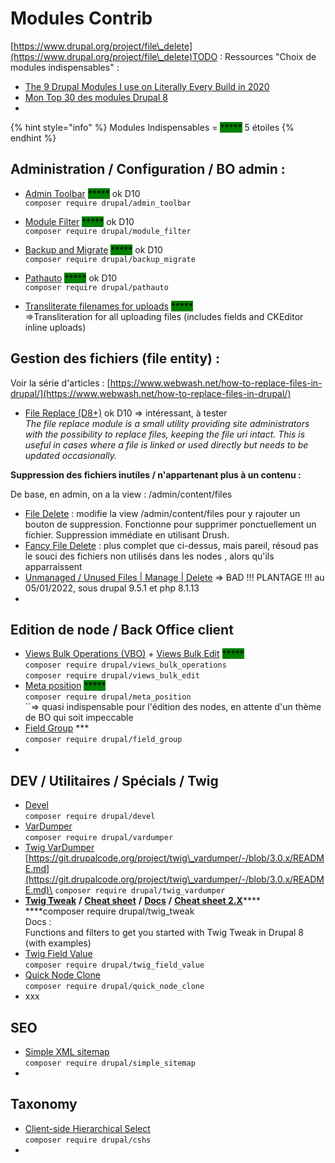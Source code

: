 # Modules Contrib

[https://www.drupal.org/project/file\_delete](https://www.drupal.org/project/file\_delete)TODO : Ressources "Choix de modules indispensables" :

* [The 9 Drupal Modules I use on Literally Every Build in 2020](https://mikemadison.net/blog/2020/7/12/the-9-drupal-modules-i-use-on-literally-every-build-in-2020)
* [Mon Top 30 des modules Drupal 8](https://makina-corpus.com/blog/metier/2019/top-drupal-modules)
*

{% hint style="info" %}
Modules Indispensables = <mark style="background-color:green;">\*\*\*\*\*</mark> 5 étoiles
{% endhint %}

## **Administration / Configuration / BO admin :**

* [Admin Toolbar](https://www.drupal.org/project/admin\_toolbar) <mark style="background-color:green;">\*\*\*\*\*</mark> ok D10\
  `composer require drupal/admin_toolbar`
* [Module Filter](https://www.drupal.org/project/module\_filter) <mark style="background-color:green;">\*\*\*\*\*</mark> ok D10\
  `composer require drupal/module_filter`
* [Backup and Migrate](https://www.drupal.org/project/backup\_migrate) <mark style="background-color:green;">\*\*\*\*\*</mark> ok D10\
  `composer require drupal/backup_migrate`



* [Pathauto](https://www.drupal.org/project/pathauto) <mark style="background-color:green;">\*\*\*\*\*</mark> ok D10\
  `composer require drupal/pathauto`
* [Transliterate filenames for uploads](https://www.drupal.org/project/transliterate\_filenames) <mark style="background-color:green;">\*\*\*\*\*</mark>\
  \=>Transliteration for all uploading files (includes fields and CKEditor inline uploads)







## Gestion des fichiers (file entity) :

Voir la série d'articles : [https://www.webwash.net/how-to-replace-files-in-drupal/](https://www.webwash.net/how-to-replace-files-in-drupal/)

* [File Replace (D8+)](https://www.drupal.org/project/file\_replace) ok D10 => intéressant, à tester\
  _The file replace module is a small utility providing site administrators with the possibility to replace files, keeping the file uri intact. This is useful in cases where a file is linked or used directly but needs to be updated occasionally._

**Suppression des fichiers inutiles / n'appartenant plus à un contenu :**

De base, en admin, on a la view : /admin/content/files

* [File Delete](https://www.drupal.org/project/file\_delete) : modifie la view /admin/content/files pour y rajouter un bouton de suppression. Fonctionne pour supprimer ponctuellement un fichier. Suppression immédiate en utilisant Drush.
* &#x20;[Fancy File Delete](https://www.drupal.org/project/fancy\_file\_delete) : plus complet que ci-dessus, mais pareil, résoud pas le souci des fichiers non utilisés dans les nodes , alors qu'ils apparraissent
* [Unmanaged / Unused Files | Manage | Delete](https://www.drupal.org/project/unmanaged\_files) => BAD !!! PLANTAGE !!! au 05/01/2022, sous drupal 9.5.1 et php 8.1.13
*













## Edition de node / Back Office client

* [Views Bulk Operations (VBO)](https://www.drupal.org/project/views\_bulk\_operations) + [Views Bulk Edit](https://www.drupal.org/project/views\_bulk\_edit) <mark style="background-color:green;">\*\*\*\*\*</mark>\
  `composer require drupal/views_bulk_operations`\
  `composer require drupal/views_bulk_edit`
* [Meta position](https://www.drupal.org/project/meta\_position) <mark style="background-color:green;">\*\*\*\*\*</mark>\
  `composer require drupal/meta_position`\
  ``=> quasi indispensable pour l'édition des nodes, en attente d'un thème de BO qui soit impeccable
* [Field Group](https://www.drupal.org/project/field\_group) \*\*\*\
  `composer require drupal/field_group`
*



## DEV / Utilitaires / Spécials / Twig

* [Devel](https://www.drupal.org/project/devel)\
  `composer require drupal/devel`
* [VarDumper](https://www.drupal.org/project/vardumper)\
  `composer require drupal/vardumper`
* [Twig VarDumper](https://www.drupal.org/project/twig\_vardumper)\
  [https://git.drupalcode.org/project/twig\_vardumper/-/blob/3.0.x/README.md](https://git.drupalcode.org/project/twig\_vardumper/-/blob/3.0.x/README.md)\
  `composer require drupal/twig_vardumper`
* [**Twig Tweak**](https://www.drupal.org/project/twig\_tweak) **/** [**Cheat sheet**](https://git.drupalcode.org/project/twig\_tweak/-/blob/3.x/docs/cheat-sheet.md) **/** [**Docs**](https://www.drupal.org/docs/contributed-modules/twig-tweak/twig-tweak-and-views) **/** [**Cheat sheet 2.X**](https://www.drupal.org/docs/contributed-modules/twig-tweak-2x/cheat-sheet)****\
  ****composer require drupal/twig\_tweak\
  Docs :\
  Functions and filters to get you started with Twig Tweak in Drupal 8 (with examples)
* [Twig Field Value](https://www.drupal.org/project/twig\_field\_value)\
  `composer require drupal/twig_field_value`
* [Quick Node Clone](https://www.drupal.org/project/quick\_node\_clone)\
  `composer require drupal/quick_node_clone`
* xxx

## SEO

* [Simple XML sitemap](https://www.drupal.org/project/simple\_sitemap)\
  `composer require drupal/simple_sitemap`
*

## Taxonomy

* [Client-side Hierarchical Select\
  ](https://www.drupal.org/project/cshs)`composer require drupal/cshs`
*
